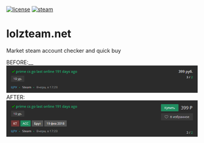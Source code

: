 [![license](https://img.shields.io/npm/l/steam-market-manager.svg?style=flat-square)](https://github.com/SeJIya/mail.ru-Regger/blob/master/LICENSE)
[![steam](https://img.shields.io/badge/steam-donate-green.svg?style=flat-square)](https://steamcommunity.com/tradeoffer/new/?partner=54149780&token=svR3dNOY)

# lolzteam.net
Market steam account checker and quick buy

BEFORE:__
![BEFORE](https://github.com/SeJIya/lolzteam.net/blob/master/img/before.png)
AFTER:
![AFTER](https://github.com/SeJIya/lolzteam.net/blob/master/img/after.png)
